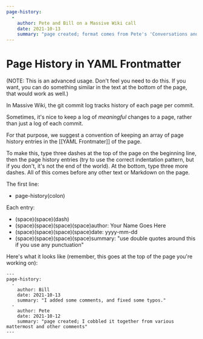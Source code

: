 ```yaml
---
page-history: 
  -
    author: Pete and Bill on a Massive Wiki call
    date: 2021-10-13
    summary: "page created; format comes from Pete's 'Conversations and Knowledge, Fast and Slow' page on OGM Wiki"
---
```

# Page History in YAML Frontmatter

(NOTE: This is an advanced usage.  Don't feel you need to do this.  If you want, you can do something similar in the text at the bottom of the page, that would work as well.)

In Massive Wiki, the git commit log tracks history of each page per commit.

Sometimes, it's nice to keep a log of  _meaningful_ changes to a page, rather than just a log of each commit.

For that purpose, we suggest a convention of keeping an array of page history entries in the [[YAML Frontmater]] of the page.

To make this, type three dashes at the top of the page on the beginning line, then the page history entries (try to use the correct indentation pattern, but if you don't, it's not the end of the world).  At the bottom, type three more dashes.  All of this comes before any other text or Markdown on the page.

The first line:

- page-history(colon)

Each entry:

- (space)(space)(dash)
- (space)(space)(space)(space)author: Your Name Goes Here
- (space)(space)(space)(space)date: yyyy-mm-dd
- (space)(space)(space)(space)summary: "use double quotes around this if you use any punctuation"

Here's what it looks like (remember, this goes at the top of the page you're working on):

    ---
    page-history:
      -
	    author: Bill
        date: 2021-10-13
        summary: "I added some comments, and fixed some typos."
      -
	    author: Pete
        date: 2021-10-12
        summary: "page created; I cobbled it together from various mattermost and other comments"
    ---

